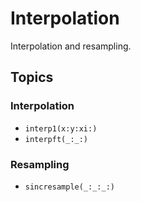 # Interpolation

Interpolation and resampling.

## Topics

### Interpolation
- ``interp1(x:y:xi:)``
- ``interpft(_:_:)``

### Resampling
- ``sincresample(_:_:_:)``
